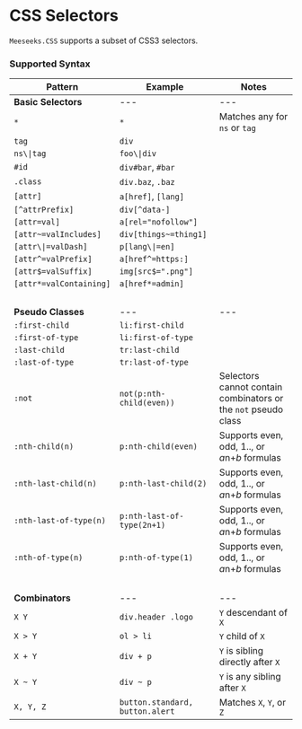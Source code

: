 # CSS Selectors

`Meeseeks.CSS` supports a subset of CSS3 selectors.

### Supported Syntax

| Pattern | Example | Notes |
| --- | --- | --- |
| **Basic Selectors** | --- | --- |
| `*` | `*` | Matches any for `ns` or `tag` |
| `tag` | `div` | |
| `ns\\|tag` | `foo\\|div` | |
| `#id` | `div#bar`, `#bar` | |
| `.class` | `div.baz`, `.baz` | |
| `[attr]` | `a[href]`, `[lang]` | |
| `[^attrPrefix]` | `div[^data-]` | |
| `[attr=val]` | `a[rel="nofollow"]` | |
| `[attr~=valIncludes]` | `div[things~=thing1]` | |
| `[attr\\|=valDash]` | `p[lang\\|=en]` | |
| `[attr^=valPrefix]` | `a[href^=https:]` | |
| `[attr$=valSuffix]` | `img[src$=".png"]` | |
| `[attr*=valContaining]` | `a[href*=admin]` | |
| &#8203; | | |
| **Pseudo Classes** | --- | --- |
| `:first-child` | `li:first-child` | |
| `:first-of-type` | `li:first-of-type` | |
| `:last-child` | `tr:last-child` | |
| `:last-of-type` | `tr:last-of-type` | |
| `:not` | `not(p:nth-child(even))` | Selectors cannot contain combinators or the `not` pseudo class |
| `:nth-child(n)` | `p:nth-child(even)` | Supports even, odd, 1.., or *a*n+*b* formulas |
| `:nth-last-child(n)` | `p:nth-last-child(2)` | Supports even, odd, 1.., or *a*n+*b* formulas |
| `:nth-last-of-type(n)` | `p:nth-last-of-type(2n+1)` | Supports even, odd, 1.., or *a*n+*b* formulas |
| `:nth-of-type(n)` | `p:nth-of-type(1)` | Supports even, odd, 1.., or *a*n+*b* formulas |
| &#8203; | | |
| **Combinators** | --- | --- |
| `X Y` | `div.header .logo` | `Y` descendant of `X` |
| `X > Y` | `ol > li` | `Y` child of `X` |
| `X + Y` | `div + p` | `Y` is sibling directly after `X` |
| `X ~ Y` | `div ~ p` | `Y` is any sibling after `X` |
| `X, Y, Z` | `button.standard, button.alert` | Matches `X`, `Y`, or `Z` |
